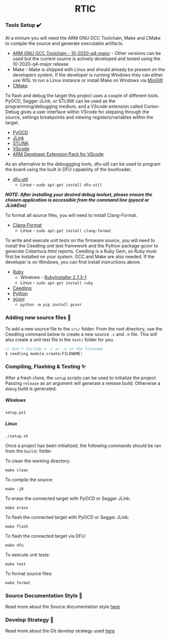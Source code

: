 <p align="center">
  <h1 align="center">RTIC</h1>
</p>

### Tools Setup ✔️
At a minium you will need the ARM GNU GCC Toolchain, Make and CMake to compile the source and generate executable artifacts.
-   [ARM GNU GCC Toolchain - 10-2020-q4-major](https://developer.arm.com/tools-and-software/open-source-software/developer-tools/gnu-toolchain/gnu-rm/downloads) - Other versions can be used but the current source is actively developed and tested using the 10-2020-q4-major release
-   Make -  Make is shipped with Linux and should already be present on the developers system. If the developer is running Windows they can either use WSL to run a Linux instance or install Make on Windows via [MinGW](https://sourceforge.net/projects/mingw/)
-   [CMake](https://cmake.org/download/)

To flash and debug the target this project uses a couple of different tools. PyOCD, Segger JLink, or STLINK can be used as the programming/debugging medium, and a VScode extension called Cortex-Debug gives a user interface within VScode for stepping through the source, settings breakpoints and viewing registers/variables within the target.
-   [PyOCD](https://github.com/pyocd/pyOCD#installing)
-   [JLink](https://www.segger.com/downloads/jlink/)
-   [STLINK](https://github.com/stlink-org/stlink)
-   [VScode](https://code.visualstudio.com/)
-   [ARM Developer Extension Pack for VScode](https://marketplace.visualstudio.com/items?itemName=Glasslabs.arm-developer-toolkit)

As an alternative to the debuggging tools, dfu-util can be used to program the board using the built in DFU capability of the bootloader.
-   [dfu-util](https://manpages.ubuntu.com/manpages/xenial/man1/dfu-util.1.html)
    - Linux - ```sudo apt-get install dfu-util```

***NOTE: After installing your desired debug toolset, please ensure the chosen application is accessible from the command line (pyocd or JLinkExe)***

To format all source files, you will need to install Clang-Format.
-   [Clang-Format](https://clang.llvm.org/docs/ClangFormat.html)
    - Linux - ```sudo apt-get install clang-format```

To write and execute unit tests on the firmware source, you will need to install the Ceedling unit test framework and the Python package gcovr to generate Cobertura html reports. Ceedling is a Ruby Gem, so Ruby must first be installed on your system. GCC and Make are also needed. If the developer is on Windows, you can find install instructions above.
-   [Ruby](https://www.ruby-lang.org)
    - Windows - [RubyInstaller 2.7.3-1](https://github.com/oneclick/rubyinstaller2/releases/download/RubyInstaller-2.7.3-1/rubyinstaller-2.7.3-1-x64.exe)
    - Linux - ```sudo apt-get install ruby```
-   [Ceedling](http://www.throwtheswitch.org/ceedling)
-   [Python](https://www.python.org/downloads/)
-   [gcovr](https://gcovr.com/en/stable/)
    - ```python -m pip install gcovr```

### Adding new source files 📁
To add a new source file to the ```src/``` folder: From the root directory, use the Ceedling command below to create a new source ```.c``` and ```.h``` file. This will also create a unit test file in the ```test/``` folder for you.
```c
// Don't include a .c or .h in the filename
$ ceedling module:create[FILENAME]
```

### Compiling, Flashing & Testing ✨
After a fresh clone, the ```setup``` scripts can be used to initialize the project. Passing ```release``` as an argument will generate a release build. Otherwise a ```debug``` build is generated.
##### Windows
```console
setup.ps1
```
##### Linux
```console
./setup.sh
```

Once a project has been initialized, the following commands should be ran from the ```build/``` folder

To clean the working directory:
```console
make clean
```

To compile the source:
```console
make -j8
```

To erase the connected target with PyOCD or Segger JLink:
```console
make erase
```

To flash the connected target with PyOCD or Segger JLink:
```console
make flash
```

To flash the connected target via DFU:
```console
make dfu
```

To execute unit tests:
```console
make test
```

To format source files:
```console
make format
```

### Source Documentation Style 📃
Read more about the Source documentation style [here](./doc/DOCUMENTATION_STYLE.md)

### Develop Strategy 📖
Read more about the Git develop strategy used [here](./doc/DEVELOP_STRATEGY.md)
